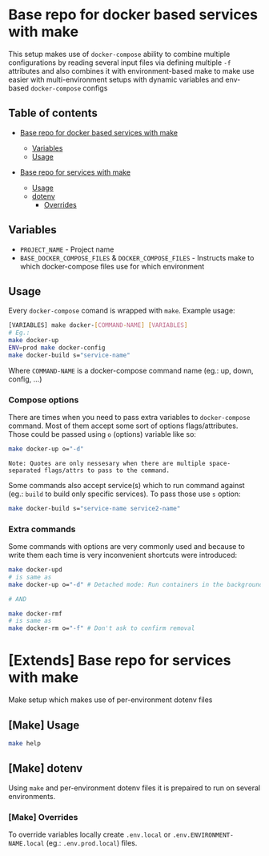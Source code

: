 # Base repo for docker based services with make

This setup makes use of `docker-compose` ability to combine multiple configurations by reading several input files via defining multiple `-f` attributes and also combines it with environment-based make to make use easier with multi-environment setups with dynamic variables and env-based `docker-compose` configs

## Table of contents

- [Base repo for docker based services with make](#base-repo-for-docker-based-services-with-make)
	- [Variables](#variables)
	- [Usage](#usage)

- [Base repo for services with make](#extends-base-repo-for-services-with-make)
	- [Usage](#make-usage)
	- [dotenv](#make-dotenv)
		- [Overrides](#make-overrides)

## Variables

- `PROJECT_NAME` - Project name
- `BASE_DOCKER_COMPOSE_FILES` & `DOCKER_COMPOSE_FILES` - Instructs make to which docker-compose files use for which environment

## Usage

Every `docker-compose` comand is wrapped with `make`. Example usage:

```sh
[VARIABLES] make docker-[COMMAND-NAME] [VARIABLES]
# Eg.:
make docker-up
ENV=prod make docker-config
make docker-build s="service-name"
```

Where `COMMAND-NAME` is a docker-compose command name (eg.: up, down, config, ...)

### Compose options

There are times when you need to pass extra variables to `docker-compose` command. Most of them accept some sort of options flags/attributes. Those could be passed using `o` (options) variable like so:

```sh
make docker-up o="-d"
```

    Note: Quotes are only nessesary when there are multiple space-separated flags/attrs to pass to the command.

Some commands also accept service(s) which to run command against (eg.: `build` to build only specific services). To pass those use `s` option:

```sh
make docker-build s="service-name service2-name"
```

### Extra commands

Some commands with options are very commonly used and because to write them each time is very inconvenient shortcuts were introduced:

```sh
make docker-upd
# is same as
make docker-up o="-d" # Detached mode: Run containers in the background.

# AND

make docker-rmf
# is same as
make docker-rm o="-f" # Don't ask to confirm removal
```

# [Extends] Base repo for services with make

Make setup which makes use of per-environment dotenv files

## [Make] Usage

```sh
make help
```

## [Make] dotenv

Using `make` and per-environment dotenv files it is prepaired to run on several environments.

### [Make] Overrides

To override variables locally create `.env.local` or `.env.ENVIRONMENT-NAME.local` (eg.: `.env.prod.local`) files.
